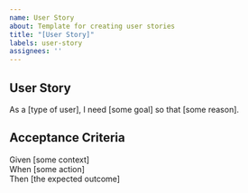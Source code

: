 ```yaml
---
name: User Story
about: Template for creating user stories
title: "[User Story]"
labels: user-story
assignees: ''
---
```


## User Story

As a [type of user], I need [some goal] so that [some reason].

## Acceptance Criteria

Given [some context]  
When [some action]  
Then [the expected outcome]
